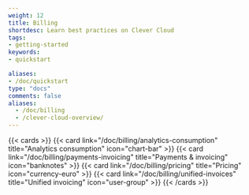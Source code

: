 ```yaml
---
weight: 12
title: Billing
shortdesc: Learn best practices on Clever Cloud
tags:
- getting-started
keywords:
- quickstart

aliases:
- /doc/quickstart
type: "docs"
comments: false
aliases:
  - /doc/billing
  - /clever-cloud-overview/
---
```


{{< cards >}}
  {{< card link="/doc/billing/analytics-consumption" title="Analytics consumption" icon="chart-bar" >}}
  {{< card link="/doc/billing/payments-invoicing" title="Payments & invoicing" icon="banknotes" >}}
  {{< card link="/doc/billing/pricing" title="Pricing" icon="currency-euro" >}}
  {{< card link="/doc/billing/unified-invoices" title="Unified invoicing" icon="user-group" >}}
{{< /cards >}}
